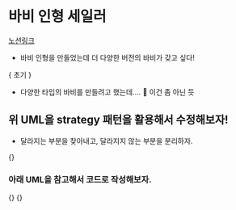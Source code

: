 # 바비 인형 세일러
[노션링크](https://www.notion.so/eunbeann/Barbie-Strategy-c25bde847e224a38b80bcfe06067817a?pvs=4)

- 바비 인형을 만들었는데 더 다양한 버전의 바비가 갖고 싶다!

{ 초기 }


- 다양한 타입의 바비를 만들려고 했는데….
  🤔 이건 좀 아닌 듯

## 위  UML을 strategy 패턴을 활용해서 수정해보자!

- 달라지는 부분을 찾아내고, 달라지지 않는 부분을 분리하자.

{}
### 아래 UML을 참고해서 코드로 작성해보자.

{}
{}